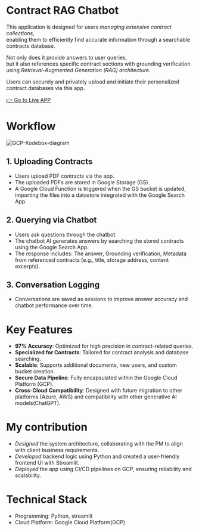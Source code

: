 # Contract RAG Chatbot
This application is designed for users _managing extensive contract collections_,<br>
enabling them to efficiently find accurate information through a searchable contracts database.

Not only does it provide answers to user queries,<br> 
but it also references specific contract sections with grounding verification using _Retrieval-Augmented Generation (RAG) architecture._

Users can securely and privately upload and initiate their personalized contract databases via this app.

[👉 Go to Live APP](https://prototype-787703115620.us-central1.run.app)

# Workflow
![GCP-Kodebox-diagram](https://github.com/user-attachments/assets/8e67ed66-3433-4545-b341-0289b364ae01)
## 1.	Uploading Contracts
  - Users upload PDF contracts via the app.
  - The uploaded PDFs are stored in Google Storage (GS).
  - A Google Cloud Function is triggered when the GS bucket is updated, importing the files into a datastore integrated with the Google Search App.

## 2.	Querying via Chatbot
  - Users ask questions through the chatbot.
  - The chatbot AI generates answers by searching the stored contracts using the Google Search App.
  - The response includes: The answer, Grounding verification, Metadata from referenced contracts (e.g., title, storage address, content excerpts).

## 3. Conversation Logging
  - Conversations are saved as sessions to improve answer accuracy and chatbot performance over time.

# Key Features
  - **97% Accuracy**: Optimized for high precision in contract-related queries.
  - **Specialized for Contracts**: Tailored for contract analysis and database searching.
  - **Scalable**: Supports additional documents, new users, and custom bucket creation.
  - **Secure Data Pipeline**: Fully encapsulated within the Google Cloud Platform (GCP).
  - **Cross-Cloud Compatibility**: Designed with future migration to other platforms (Azure, AWS) and compatibility with other generative AI models(ChatGPT).

# My contribution
- _Designed_ the system architecture, collaborating with the PM to align with client business requirements.
- _Developed_ backend logic using Python and created a user-friendly frontend UI with Streamlit.
- _Deployed_ the app using CI/CD pipelines on GCP, ensuring reliability and scalability.

# Technical Stack
- Programming: Python, streamlit
- Cloud Platform: Google Cloud Platform(GCP)
